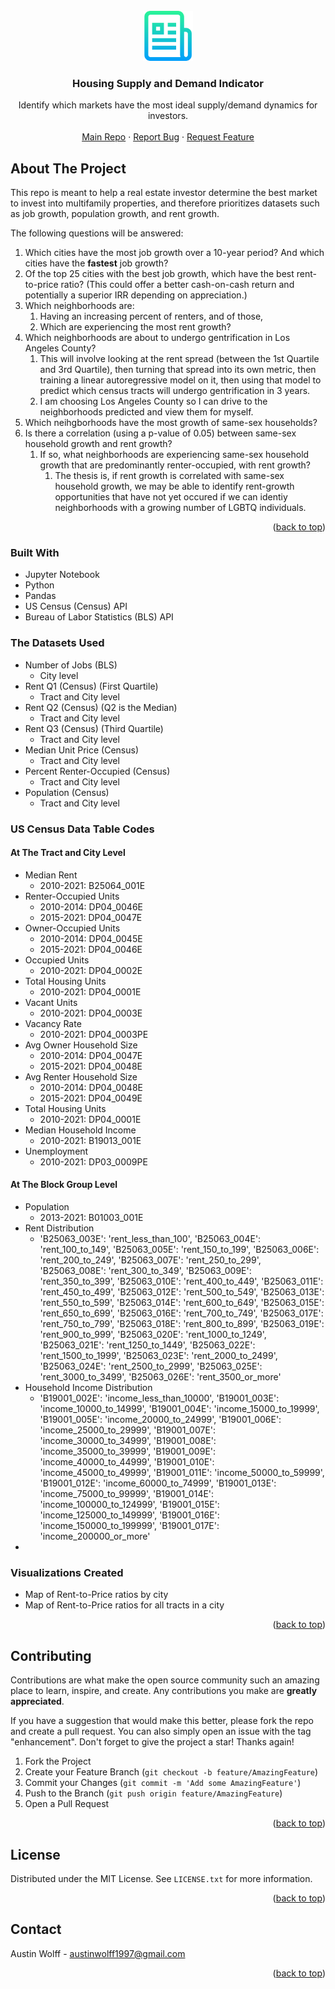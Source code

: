 <div id="top"></div>
<!--
*** Thanks for checking out the Best-README-Template. If you have a suggestion
*** that would make this better, please fork the repo and create a pull request
*** or simply open an issue with the tag "enhancement".
*** Don't forget to give the project a star!
*** Thanks again! Now go create something AMAZING! :D
-->



<!-- PROJECT SHIELDS -->
<!--
*** I'm using markdown "reference style" links for readability.
*** Reference links are enclosed in brackets [ ] instead of parentheses ( ).
*** See the bottom of this document for the declaration of the reference variables
*** for contributors-url, forks-url, etc. This is an optional, concise syntax you may use.
*** https://www.markdownguide.org/basic-syntax/#reference-style-links
-->

<!--
[![Contributors][contributors-shield]][contributors-url]
[![Forks][forks-shield]][forks-url]
[![Stargazers][stars-shield]][stars-url]
[![Issues][issues-shield]][issues-url]
[![MIT License][license-shield]][license-url]
[![LinkedIn][linkedin-shield]][linkedin-url]
-->


<!-- PROJECT LOGO -->
<br />
<div align="center">
  <a href="https://github.com/AustinJamesWolff/housing_supply_and_demand">
    <img src="images/logo.png" alt="Logo" width="80" height="80">
  </a>

<h3 align="center">Housing Supply and Demand Indicator</h3>

  <p align="center">
    Identify which markets have the most ideal supply/demand dynamics for investors.
    <br />
    <br />
    <a href="https://github.com/AustinJamesWolff/housing_supply_and_demand">Main Repo</a>
    ·
    <a href="https://github.com/AustinJamesWolff/housing_supply_and_demand/issues">Report Bug</a>
    ·
    <a href="https://github.com/AustinJamesWolff/housing_supply_and_demand/issues">Request Feature</a>
  </p>
</div>



<!-- TABLE OF CONTENTS
<details>
  <summary>Table of Contents</summary>
  <ol>
    <li>
      <a href="#about-the-project">About The Project</a>
      <ul>
        <li><a href="#built-with">Built With</a></li>
      </ul>
    </li>
    <li>
      <a href="#getting-started">Getting Started</a>
      <ul>
        <li><a href="#prerequisites">Prerequisites</a></li>
        <li><a href="#installation">Installation</a></li>
      </ul>
    </li>
    <li><a href="#usage">Usage</a></li>
    <li><a href="#roadmap">Roadmap</a></li>
    <li><a href="#contributing">Contributing</a></li>
    <li><a href="#license">License</a></li>
    <li><a href="#contact">Contact</a></li>
    <li><a href="#acknowledgments">Acknowledgments</a></li>
  </ol>
</details>
-->


<!-- ABOUT THE PROJECT -->
## About The Project

This repo is meant to help a real estate investor determine the best market to invest into multifamily properties, and therefore prioritizes datasets such as job growth, population growth, and rent growth.

The following questions will be answered:

1. Which cities have the most job growth over a 10-year period? And which cities have the **fastest** job growth?
2. Of the top 25 cities with the best job growth, which have the best rent-to-price ratio? (This could offer a better cash-on-cash return and potentially a superior IRR depending on appreciation.)
3. Which neighborhoods are:
   1. Having an increasing percent of renters, and of those,
   2. Which are experiencing the most rent growth?
4. Which neighborhoods are about to undergo gentrification in Los Angeles County?
   1. This will involve looking at the rent spread (between the 1st Quartile and 3rd Quartile), then turning that spread into its own metric, then training a linear autoregressive model on it, then using that model to predict which census tracts will undergo gentrification in 3 years.
   2. I am choosing Los Angeles County so I can drive to the neighborhoods predicted and view them for myself.
5. Which neihgborhoods have the most growth of same-sex households?
6. Is there a correlation (using a p-value of 0.05) between same-sex household growth and rent growth?
   1. If so, what neighborhoods are experiencing same-sex household growth that are predominantly renter-occupied, with rent growth?
      1. The thesis is, if rent growth is correlated with same-sex household growth, we may be able to identify rent-growth opportunities that have not yet occured if we can identiy neighborhoods with a growing number of LGBTQ individuals. 

<p align="right">(<a href="#top">back to top</a>)</p>

### Built With

* Jupyter Notebook
* Python
* Pandas
* US Census (Census) API
* Bureau of Labor Statistics (BLS) API

### The Datasets Used

* Number of Jobs (BLS)
  * City level
* Rent Q1 (Census) (First Quartile)
  * Tract and City level
* Rent Q2 (Census) (Q2 is the Median)
  * Tract and City level
* Rent Q3 (Census) (Third Quartile)
  * Tract and City level
* Median Unit Price (Census)
  * Tract and City level
* Percent Renter-Occupied (Census)
  * Tract and City level
* Population (Census)
  * Tract and City level


### US Census Data Table Codes

#### At The Tract and City Level
* Median Rent
  * 2010-2021: B25064_001E
* Renter-Occupied Units
  * 2010-2014: DP04_0046E
  * 2015-2021: DP04_0047E
* Owner-Occupied Units
  * 2010-2014: DP04_0045E
  * 2015-2021: DP04_0046E
* Occupied Units
  * 2010-2021: DP04_0002E
* Total Housing Units
  * 2010-2021: DP04_0001E
* Vacant Units
  * 2010-2021: DP04_0003E
* Vacancy Rate
  * 2010-2021: DP04_0003PE
* Avg Owner Household Size
  * 2010-2014: DP04_0047E
  * 2015-2021: DP04_0048E
* Avg Renter Household Size
  * 2010-2014: DP04_0048E
  * 2015-2021: DP04_0049E
* Total Housing Units
  * 2010-2021: DP04_0001E
* Median Household Income
  * 2010-2021: B19013_001E
* Unemployment
  * 2010-2021: DP03_0009PE

#### At The Block Group Level

* Population
  * 2013-2021: B01003_001E
* Rent Distribution
  * 'B25063_003E': 'rent_less_than_100',
    'B25063_004E': 'rent_100_to_149',
    'B25063_005E': 'rent_150_to_199',
    'B25063_006E': 'rent_200_to_249',
    'B25063_007E': 'rent_250_to_299',
    'B25063_008E': 'rent_300_to_349',
    'B25063_009E': 'rent_350_to_399',
    'B25063_010E': 'rent_400_to_449',
    'B25063_011E': 'rent_450_to_499',
    'B25063_012E': 'rent_500_to_549',
    'B25063_013E': 'rent_550_to_599',
    'B25063_014E': 'rent_600_to_649',
    'B25063_015E': 'rent_650_to_699',
    'B25063_016E': 'rent_700_to_749',
    'B25063_017E': 'rent_750_to_799',
    'B25063_018E': 'rent_800_to_899',
    'B25063_019E': 'rent_900_to_999',
    'B25063_020E': 'rent_1000_to_1249',
    'B25063_021E': 'rent_1250_to_1449',
    'B25063_022E': 'rent_1500_to_1999',
    'B25063_023E': 'rent_2000_to_2499',
    'B25063_024E': 'rent_2500_to_2999',
    'B25063_025E': 'rent_3000_to_3499',
    'B25063_026E': 'rent_3500_or_more'
* Household Income Distribution
  * 'B19001_002E': 'income_less_than_10000',
    'B19001_003E': 'income_10000_to_14999',
    'B19001_004E': 'income_15000_to_19999',
    'B19001_005E': 'income_20000_to_24999',
    'B19001_006E': 'income_25000_to_29999',
    'B19001_007E': 'income_30000_to_34999',
    'B19001_008E': 'income_35000_to_39999',
    'B19001_009E': 'income_40000_to_44999',
    'B19001_010E': 'income_45000_to_49999',
    'B19001_011E': 'income_50000_to_59999',
    'B19001_012E': 'income_60000_to_74999',
    'B19001_013E': 'income_75000_to_99999',
    'B19001_014E': 'income_100000_to_124999',
    'B19001_015E': 'income_125000_to_149999',
    'B19001_016E': 'income_150000_to_199999',
    'B19001_017E': 'income_200000_or_more'
* 


### Visualizations Created

* Map of Rent-to-Price ratios by city
* Map of Rent-to-Price ratios for all tracts in a city

<p align="right">(<a href="#top">back to top</a>)</p>



<!-- GETTING STARTED
## Getting Started

This is an example of how you may give instructions on setting up your project locally.
To get a local copy up and running follow these simple example steps.

### Prerequisites

This is an example of how to list things you need to use the software and how to install them.
* npm
  ```sh
  npm install npm@latest -g
  ```

### Installation

1. Get a free API Key at [https://example.com](https://example.com)
2. Clone the repo
   ```sh
   git clone https://github.com/AustinJamesWolff/housing_supply_and_demand.git
   ```
3. Install NPM packages
   ```sh
   npm install
   ```
4. Enter your API in `config.js`
   ```js
   const API_KEY = 'ENTER YOUR API';
   ```

<p align="right">(<a href="#top">back to top</a>)</p>
-->


<!-- USAGE EXAMPLES
## Usage

Use this space to show useful examples of how a project can be used. Additional screenshots, code examples and demos work well in this space. You may also link to more resources.

_For more examples, please refer to the [Documentation](https://example.com)_

<p align="right">(<a href="#top">back to top</a>)</p>
-->


<!-- ROADMAP
## Roadmap

- [] Feature 1
- [] Feature 2
- [] Feature 3
    - [] Nested Feature

See the [open issues](https://github.com/AustinJamesWolff/housing_supply_and_demand/issues) for a full list of proposed features (and known issues).

<p align="right">(<a href="#top">back to top</a>)</p>
-->



<!-- CONTRIBUTING -->
## Contributing

Contributions are what make the open source community such an amazing place to learn, inspire, and create. Any contributions you make are **greatly appreciated**.

If you have a suggestion that would make this better, please fork the repo and create a pull request. You can also simply open an issue with the tag "enhancement".
Don't forget to give the project a star! Thanks again!

1. Fork the Project
2. Create your Feature Branch (`git checkout -b feature/AmazingFeature`)
3. Commit your Changes (`git commit -m 'Add some AmazingFeature'`)
4. Push to the Branch (`git push origin feature/AmazingFeature`)
5. Open a Pull Request

<p align="right">(<a href="#top">back to top</a>)</p>



<!-- LICENSE -->
## License

Distributed under the MIT License. See `LICENSE.txt` for more information.

<p align="right">(<a href="#top">back to top</a>)</p>



<!-- CONTACT -->
## Contact

Austin Wolff - austinwolff1997@gmail.com

<p align="right">(<a href="#top">back to top</a>)</p>



<!-- ACKNOWLEDGMENTS
## Acknowledgments

* []()
* []()
* []()

<p align="right">(<a href="#top">back to top</a>)</p>
-->


<!-- MARKDOWN LINKS & IMAGES -->
<!-- https://www.markdownguide.org/basic-syntax/#reference-style-links -->
[contributors-shield]: https://img.shields.io/github/contributors/AustinJamesWolff/housing_supply_and_demand.svg?style=for-the-badge
[contributors-url]: https://github.com/AustinJamesWolff/housing_supply_and_demand/graphs/contributors
[forks-shield]: https://img.shields.io/github/forks/AustinJamesWolff/housing_supply_and_demand.svg?style=for-the-badge
[forks-url]: https://github.com/AustinJamesWolff/housing_supply_and_demand/network/members
[stars-shield]: https://img.shields.io/github/stars/AustinJamesWolff/housing_supply_and_demand.svg?style=for-the-badge
[stars-url]: https://github.com/AustinJamesWolff/housing_supply_and_demand/stargazers
[issues-shield]: https://img.shields.io/github/issues/AustinJamesWolff/housing_supply_and_demand.svg?style=for-the-badge
[issues-url]: https://github.com/AustinJamesWolff/housing_supply_and_demand/issues
[license-shield]: https://img.shields.io/github/license/AustinJamesWolff/housing_supply_and_demand.svg?style=for-the-badge
[license-url]: https://github.com/AustinJamesWolff/housing_supply_and_demand/blob/master/LICENSE.txt
[linkedin-shield]: https://img.shields.io/badge/-LinkedIn-black.svg?style=for-the-badge&logo=linkedin&colorB=555
[linkedin-url]: https://linkedin.com/in/linkedin_username
[product-screenshot]: images/screenshot.png
